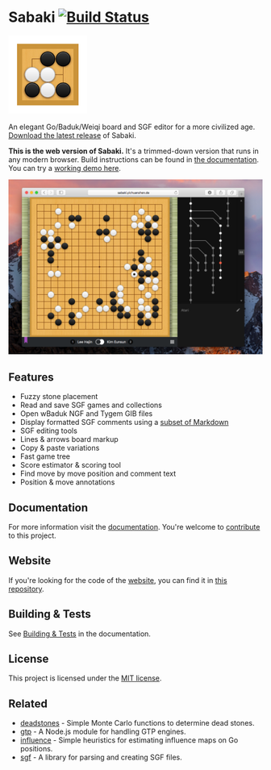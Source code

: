 # Sabaki [![Build Status](https://travis-ci.org/SabakiHQ/Sabaki.svg?branch=master)](https://travis-ci.org/SabakiHQ/Sabaki)

<img src="logo.png" width="156" height="156">

An elegant Go/Baduk/Weiqi board and SGF editor for a more civilized age. [Download the latest release](https://github.com/SabakiHQ/Sabaki/releases) of Sabaki.

**This is the web version of Sabaki.** It's a trimmed-down version that runs in any modern browser. Build instructions can be found in [the documentation](https://github.com/yishn/Sabaki/blob/master/docs/guides/building-tests.md). You can try a [working demo here](https://sabaki.yichuanshen.de/web).

![Screenshot](screenshot.png)

## Features

- Fuzzy stone placement
- Read and save SGF games and collections
- Open wBaduk NGF and Tygem GIB files
- Display formatted SGF comments using a [subset of Markdown](https://github.com/SabakiHQ/Sabaki/blob/master/docs/guides/markdown.md)
- SGF editing tools
- Lines & arrows board markup
- Copy & paste variations
- Fast game tree
- Score estimator & scoring tool
- Find move by move position and comment text
- Position & move annotations

## Documentation

For more information visit the [documentation](https://github.com/SabakiHQ/Sabaki/blob/master/docs/README.md). You're welcome to [contribute](https://github.com/SabakiHQ/Sabaki/blob/master/CONTRIBUTING.md) to this project.

## Website

If you're looking for the code of the [website](https://sabaki.yichuanshen.de/), you can find it in [this repository](https://github.com/SabakiHQ/sabaki-website).

## Building & Tests

See [Building & Tests](https://github.com/SabakiHQ/Sabaki/blob/master/docs/guides/building-tests.md) in the documentation.

## License

This project is licensed under the [MIT license](https://github.com/SabakiHQ/Sabaki/blob/master/LICENSE.md).

## Related

* [deadstones](https://github.com/SabakiHQ/deadstones) - Simple Monte Carlo functions to determine dead stones.
* [gtp](https://github.com/SabakiHQ/gtp) - A Node.js module for handling GTP engines.
* [influence](https://github.com/SabakiHQ/influence) - Simple heuristics for estimating influence maps on Go positions.
* [sgf](https://github.com/SabakiHQ/sgf) - A library for parsing and creating SGF files.
